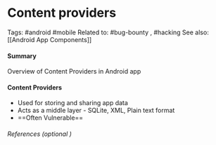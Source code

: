 # Content providers
Tags: #android #mobile 
Related to: #bug-bounty , #hacking
See also: [[Android App Components]] 

#### Summary
Overview of Content Providers in Android app

#### Content Providers
- Used for storing and sharing app data
- Acts as a middle layer  - SQLite, XML, Plain text format
- ==Often Vulnerable==

###### References  (optional )